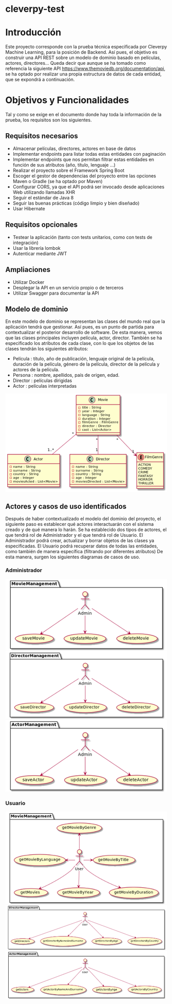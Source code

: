 # cleverpy-test
# Introducción
Este proyecto corresponde con la prueba técnica especificada por Cleverpy Machine Learning,
para la posición de Backend. Así pues, el objetivo es construir una API REST sobre un modelo
de dominio basado en películas, actores, directores...
Queda decir que aunque se ha tomado como referencia la siguiente API
https://www.themoviedb.org/documentation/api, se ha optado por realizar una propia estructura de datos
de cada entidad, que se expondrá a continuación.

# Objetivos y Funcionalidades
Tal y como se exige en el documento donde hay toda la información de la prueba, 
los requisitos son los siguientes.

## Requisitos necesarios
* Almacenar películas, directores, actores en base de datos
* Implementar endpoints para listar todas estas entidades con paginación
* Implementar endpoints que nos permitan filtrar estas entidades en función de sus atributos (año, título, lenguaje ...)
* Realizar el proyecto sobre el Framework Spring Boot
* Escoger el gestor de dependencias del proyecto entre las opciones Maven o Gradle (se ha optado por Maven)
* Configurar CORS, ya que el API podrá ser invocado desde aplicaciones Web utilizando llamadas XHR
* Seguir el estándar de Java 8
* Seguir las buenas prácticas (código limpio y bien diseñado)
* Usar Hibernate

## Requisitos opcionales
* Testear la aplicación (tanto con tests unitarios, como con tests de integración)
* Usar la librería lombok
* Autenticar mediante JWT

## Ampliaciones
* Utilizar Docker
* Desplegar la API en un servicio propio o de terceros
* Utilizar Swagger para documentar la API

## Modelo de dominio
En este modelo de dominio se representan las clases del mundo real que la aplicación 
tendrá que gestionar. Así pues, es un punto de partida para contextualizar el posterior
desarrollo de software. De esta manera, vemos que las clases principales incluyen
película, actor, director.
También se ha especificado los atributos de cada clase, con lo que los objetos de las
clases tendrán los siguientes atributos:
* Película : título, año de publicación, lenguaje original de la película, duración de la película,
género de la película, director de la película y actores de la película.
* Persona : nombre, apellidos, país de origen, edad.
* Director : películas dirigidas
* Actor : películas interpretadas

![DomainModel](/plantuml/DomainModel.png)

## Actores y casos de uso identificados
Después de haber contextualizado el modelo del dominio del proyecto, el siguiente paso es establecer
qué actores interactuarán con el sistema creado y de qué manera lo harán. Se ha establecido dos tipos
de actores, el que tendrá rol de Administrador y el que tendrá rol de Usuario. El Administrador podrá
crear, actualizar y borrar objetos de las clases ya especificadas. El Usuario podrá recuperar datos
de todas las entidades, como también de manera específica (filtrando por diferentes atributos)
De esta manera, surgen los siguientes diagramas de casos de uso.
### Administrador
![UseCaseAdminMovie](/plantuml/UseCaseAdminMovie.png)
![UseCaseAdminDirector](/plantuml/UseCaseAdminDirector.png)
![UseCaseAdminActor](/plantuml/UseCaseAdminActor.png)
### Usuario
![UseCaseUserMovie](/plantuml/UseCaseUserMovie.png)
![UseCaseUserDirector](/plantuml/UseCaseUserDirector.png)
![UseCaseUserActor](/plantuml/UseCaseUserActor.png)

